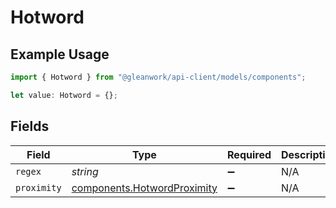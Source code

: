 # Hotword

## Example Usage

```typescript
import { Hotword } from "@gleanwork/api-client/models/components";

let value: Hotword = {};
```

## Fields

| Field                                                                      | Type                                                                       | Required                                                                   | Description                                                                |
| -------------------------------------------------------------------------- | -------------------------------------------------------------------------- | -------------------------------------------------------------------------- | -------------------------------------------------------------------------- |
| `regex`                                                                    | *string*                                                                   | :heavy_minus_sign:                                                         | N/A                                                                        |
| `proximity`                                                                | [components.HotwordProximity](../../models/components/hotwordproximity.md) | :heavy_minus_sign:                                                         | N/A                                                                        |